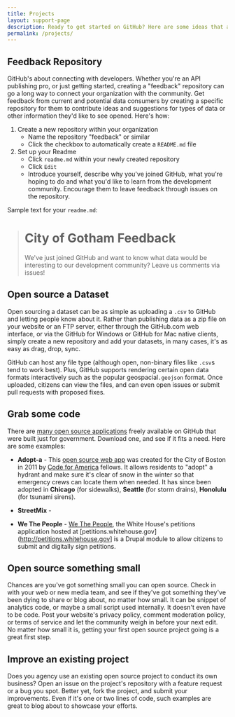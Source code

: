 ```yaml
---
title: Projects
layout: support-page
description: Ready to get started on GitHub? Here are some ideas that are easy to get your feet wet with.
permalink: /projects/
---
```


## Feedback Repository

GitHub's about connecting with developers. Whether you're an API publishing pro, or just getting started, creating a "feedback" repository can go a long way to connect your organization with the community. Get feedback from current and potential data consumers by creating a specific repository for them to contribute ideas and suggestions for types of data or other information they'd like to see opened. Here's how:

1. Create a new repository within your organization
	- Name the repository "feedback" or similar
	- Click the checkbox to automatically create a `README.md` file
2. Set up your Readme
	- Click `readme.md` within your newly created repository
	- Click `Edit`
	- Introduce yourself, describe why you've joined GitHub, what you're hoping to do and what you'd like to learn from the development community. Encourage them to leave feedback through issues on the repository.

Sample text for your `readme.md`:

> 	# City of Gotham Feedback
>
> 	We've just joined GitHub and want to know what data would be interesting to our development community?
> 	Leave us comments via issues!

## Open source a Dataset

Open sourcing a dataset can be as simple as uploading a `.csv` to GitHub and letting people know about it. Rather than publishing data as a zip file on your website or an FTP server, either through the GitHub.com web interface, or via the GitHub for Windows or GitHub for Mac native clients, simply create a new repository and add your datasets, in many cases, it's as easy as drag, drop, sync.

GitHub can host any file type (although open, non-binary files like `.csv`s tend to work best). Plus, GitHub supports rendering certain open data formats interactively such as the popular geospacial`.geojson` format. Once uploaded, citizens can view the files, and can even open issues or submit pull requests with proposed fixes.

## Grab some code

There are [many open source applications](http://gsa.github.io/federal-open-source-repos) freely available on GitHub that were built just for government. Download one, and see if it fits a need. Here are some examples:

* **Adopt-a** - This [open source web app](#) was created for the City of Boston in 2011 by [Code for America](http://www.codeforamerica.org) fellows. It allows residents to "adopt" a hydrant and make sure it's clear of snow in the winter so that emergency crews can locate them when needed. It has since been adopted in **Chicago** (for sidewalks), **Seattle** (for storm drains), **Honolulu** (for tsunami sirens).

* **StreetMix** -

* **We The People** - [We The People](https://github.com/whitehouse/petitions), the White House's petitions application hosted at [petitions.whitehouse.gov](http://petitions.whitehouse.gov] is a Drupal module to allow citizens to submit and digitally sign petitions.

## Open source something small

Chances are you've got something small you can open source. Check in with your web or new media team, and see if they've got something they've been dying to share or blog about, no matter how small. It can be snippet of analytics code, or maybe a small script used internally. It doesn't even have to be code. Post your website's privacy policy, comment moderation policy, or terms of service and let the community weigh in before your next edit. No matter how small it is, getting your first open source project going is a great first step.

## Improve an existing project

Does you agency use an existing open source project to conduct its own business? Open an issue on the project's repository with a feature request or a bug you spot. Better yet, fork the project, and submit your improvements. Even if it's one or two lines of code, such examples are great to blog about to showcase your efforts.
